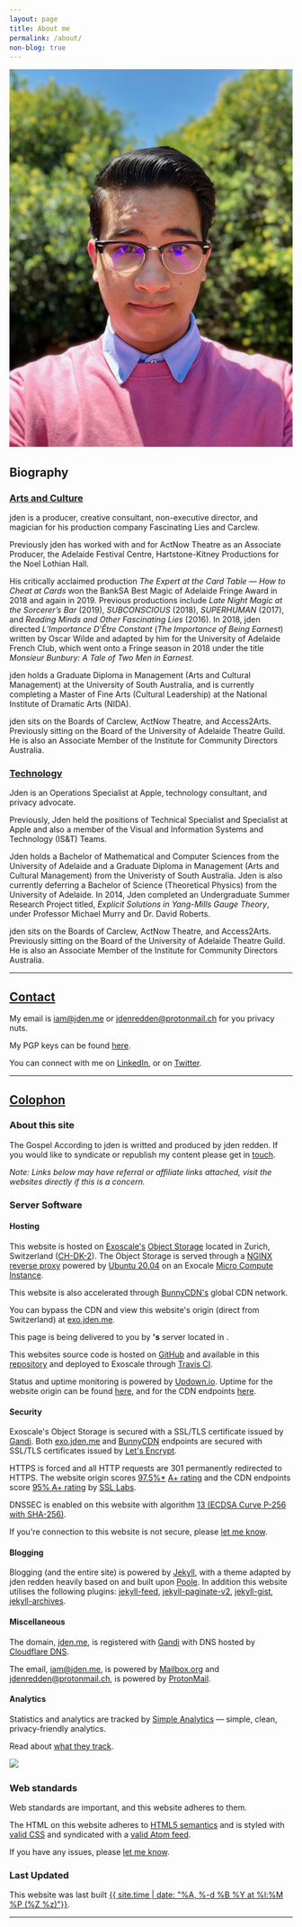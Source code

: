 ```yaml
---
layout: page
title: About me
permalink: /about/
non-blog: true
---
```


<img class="about" src="/content/images/jden-redden-2019.jpg" alt="jden redden 2019">

## Biography
### [Arts and Culture](#arts-and-culture)

jden is a producer, creative consultant, non-executive director, and magician for his production company Fascinating Lies and Carclew. 

Previously jden has worked with and for ActNow Theatre as an Associate Producer, the Adelaide Festival Centre, Hartstone-Kitney Productions for the Noel Lothian Hall. 

His critically acclaimed production *The Expert at the Card Table — How to Cheat at Cards* won the BankSA Best Magic of Adelaide Fringe Award in 2018 and again in 2019.  Previous productions include *Late Night Magic at the Sorcerer’s Bar* (2019), *SUBCONSCIOUS* (2018), *SUPERHUMAN* (2017), and *Reading Minds and Other Fascinating Lies* (2016). In 2018, jden directed *L’Importance D’Être Constant* (*The Importance of Being Earnest*) written by Oscar Wilde and adapted by him for the University of Adelaide French Club, which went onto a Fringe season in 2018 under the title *Monsieur Bunbury: A Tale of Two Men in Earnest*.

jden holds a Graduate Diploma in Management (Arts and Cultural Management) at the University of South Australia, and is currently completing a Master of Fine Arts (Cultural Leadership) at the National Institute of Dramatic Arts (NIDA).

jden sits on the Boards of Carclew, ActNow Theatre, and Access2Arts. Previously sitting on the Board of the University of Adelaide Theatre Guild. He is also an Associate Member of the Institute for Community Directors Australia.

### [Technology](#technology) 

Jden is an Operations Specialist at Apple, technology consultant, and privacy advocate. 

Previously, Jden held the positions of Technical Specialist and Specialist at Apple and also a member of the Visual and Information Systems and Technology (IS&T) Teams. 

Jden holds a Bachelor of Mathematical and Computer Sciences from the University of Adelaide and a Graduate Diploma in Management (Arts and Cultural Management) from the Univeristy of South Australia. Jden is also currently deferring a Bachelor of Science (Theoretical Physics) from the University of Adelaide. In 2014, Jden completed an Undergraduate Summer Research Project titled, *Explicit Solutions in Yang-Mills Gauge Theory*, under Professor Michael Murry and Dr. David Roberts.

jden sits on the Boards of Carclew, ActNow Theatre, and Access2Arts. Previously sitting on the Board of the University of Adelaide Theatre Guild. He is also an Associate Member of the Institute for Community Directors Australia.

---

## [Contact](#contact)

My email is [&#105;&#097;&#109;&#064;&#106;&#100;&#101;&#110;&#046;&#109;&#101;](&#109;&#097;&#105;&#108;&#116;&#111;&#058;&#105;&#097;&#109;&#064;&#106;&#100;&#101;&#110;&#046;&#109;&#101;) or [&#106;&#100;&#101;&#110;&#114;&#101;&#100;&#100;&#101;&#110;&#064;&#112;&#114;&#111;&#116;&#111;&#110;&#109;&#097;&#105;&#108;&#046;&#099;&#104;](&#109;&#097;&#105;&#108;&#116;&#111;&#058;&#106;&#100;&#101;&#110;&#114;&#101;&#100;&#100;&#101;&#110;&#064;&#112;&#114;&#111;&#116;&#111;&#110;&#109;&#097;&#105;&#108;&#046;&#099;&#104;) for you privacy nuts. 

My PGP keys can be found [here](/pgp).

You can connect with me on [LinkedIn](https://www.linkedin.com/in/jdenredden), or on [Twitter](https://www.twitter.com/jden). 

---

## [Colophon](#colophon)

### About this site

The Gospel According to jden is writted and produced by jden redden. If you would like to syndicate or republish my content please get in [touch](#contact).

*Note: Links below may have referral or affiliate links attached, visit the websites directly if this is a concern.*

### Server Software

#### Hosting

This website is hosted on [Exoscale's](https://exoscale.com) [Object Storage](https://exoscale.com/object-storage/) located in Zurich, Switzerland ([CH-DK-2](https://www.exoscale.com/datacenters/)). The Object Storage is served through a [NGINX reverse proxy](https://docs.nginx.com/nginx/admin-guide/web-server/reverse-proxy/) powered by [Ubuntu 20.04](https://releases.ubuntu.com/20.04/) on an Exocale [Micro Compute Instance](https://exoscale.com/compute/). 

This website is also accelerated through [BunnyCDN's](https://bunnycdn.com/?ref=qckybt9swf) global CDN network.

You can bypass the CDN and view this website's origin (direct from Switzerland) at [exo.jden.me](https://exo.jden.me).

This page is being delivered to you <span id="cdnRequest"></span>by <strong><span id="provider"></span>'s</strong> <strong><span id="server"></span></strong> server located in <strong><span id="city"></span></strong> <span id="country"></span>.

This websites source code is hosted on [GitHub](https://github.com) and available in this [repository](https://github.com/JDENredden/website) and deployed to Exoscale through [Travis CI](https://travis-ci.org).

Status and uptime monitoring is powered by [Updown.io](https://updown.io/r/LFakW). Uptime for the website origin can be found [here](https://status.origin.jden.me), and for the CDN endpoints [here](https://status.jden.me). 

#### Security

Exoscale's Object Storage is secured with a SSL/TLS certificate issued by [Gandi](https://www.gandi.net/en-AU/security). Both [exo.jden.me](https://exo.jden.me) and [BunnyCDN](https://bunnycdn.com/features) endpoints are secured with SSL/TLS certificates issued by [Let's Encrypt](http://letsencrypt.org).

HTTPS is forced and all HTTP requests are 301 permanently redirected to HTTPS. The website origin scores [97.5%*](https://github.com/ssllabs/ssllabs-scan/issues/636) [A+ rating](https://ssllabs.com/ssltest/analyze.html?d=origin.jden.me) and the CDN endpoints score [95% A+ rating](https://ssllabs.com/ssltest/analyze.html?d=jden.me) by [SSL Labs](https://ssllabs.com).

DNSSEC is enabled on this website with algorithm [13 (ECDSA Curve P-256 with SHA-256)](https://cloudflare.com/dns/dnssec/ecdsa-and-dnssec/).

If you're connection to this website is not secure, please [let me know](#contact).

#### Blogging

Blogging (and the entire site) is powered by [Jekyll](https://jekyll.com), with a theme adapted by jden redden heavily based on and built upon [Poole](https://github.com/poole/poole). In addition this website utilises the following plugins: [jekyll-feed](https://github.com/jekyll/jekyll-feed), [jekyll-paginate-v2](https://github.com/sverrirs/jekyll-paginate-v2), [jekyll-gist](https://github.com/jekyll/jekyll-gist), [jekyll-archives](https://github.com/jekyll/jekyll-archives).

#### Miscellaneous

The domain, [jden.me](https://jden.me), is registered with [Gandi](https://gandi.link/f/8377d3c5) with DNS hosted by [Cloudflare DNS](https://cloudflare.com/dns/).

The email, [&#105;&#097;&#109;&#064;&#106;&#100;&#101;&#110;&#046;&#109;&#101;](&#109;&#097;&#105;&#108;&#116;&#111;&#058;&#105;&#097;&#109;&#064;&#106;&#100;&#101;&#110;&#046;&#109;&#101;), is powered by [Mailbox.org](https://mailbox.org/en/) and [&#106;&#100;&#101;&#110;&#114;&#101;&#100;&#100;&#101;&#110;&#064;&#112;&#114;&#111;&#116;&#111;&#110;&#109;&#097;&#105;&#108;&#046;&#099;&#104;](&#109;&#097;&#105;&#108;&#116;&#111;&#058;&#106;&#100;&#101;&#110;&#114;&#101;&#100;&#100;&#101;&#110;&#064;&#112;&#114;&#111;&#116;&#111;&#110;&#109;&#097;&#105;&#108;&#046;&#099;&#104;), is powered by [ProtonMail](https://protonmail.com).

#### Analytics

Statistics and analytics are tracked by [Simple Analytics](https://referral.simpleanalytics.com/jden) — simple, clean, privacy-friendly analytics. 

Read about [what they track](https://docs.simpleanalytics.com/what-we-collect).

<a href="https://simpleanalytics.com/jden.me?utm_source=jden.me&utm_content=badge" referrerpolicy="origin" target="_blank"><img src="https://simpleanalyticsbadge.com/jden.me" loading="lazy" referrerpolicy="no-referrer" crossorigin="anonymous" counter="true" /></a>

### Web standards

Web standards are important, and this website adheres to them. 

The HTML on this website adheres to [HTML5 semantics](https://validator.w3.org/nu/?doc=https%3A%2F%2Fjden.me%2F) and is styled with [valid CSS](https://jigsaw.w3.org/css-validator/validator?uri=jden.me) and syndicated with a [valid Atom feed](https://www.feedvalidator.org/check.cgi?url=https%3A%2F%2Fjden.me%2Ffeed.xml). 

If you have any issues, please [let me know](#contact).

### Last Updated

This website was last built [{{ site.time | date: "%A, %-d %B %Y at %l:%M %P (%Z %z)"}}](https://github.com/JDENredden/website).

<script src="/hosting.js"></script>
---